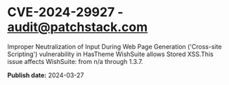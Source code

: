 # CVE-2024-29927 - audit@patchstack.com

Improper Neutralization of Input During Web Page Generation ('Cross-site Scripting') vulnerability in HasTheme WishSuite allows Stored XSS.This issue affects WishSuite: from n/a through 1.3.7.



**Publish date:** 2024-03-27
